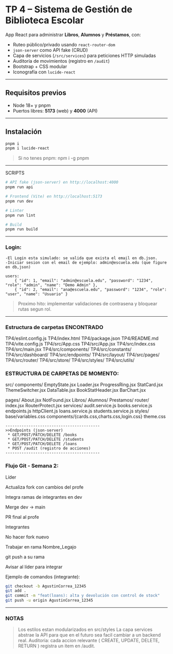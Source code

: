 # TP 4 – Sistema de Gestión de Biblioteca Escolar

App React para administrar **Libros**, **Alumnos** y **Préstamos**, con:
- Ruteo público/privado usando `react-router-dom`
- `json-server` como API fake (CRUD)
- Capa de servicios (`/src/services`) para peticiones HTTP simuladas
- Auditoría de movimientos (registro en `/audit`)
- Bootstrap + CSS modular
- Iconografía con `lucide-react`

---

## Requisitos previos

- Node 18+ y pnpm
- Puertos libres: **5173** (web) y **4000** (API)

---

## Instalación

```bash
pnpm i
pnpm i lucide-react
```
> Si no tenes pnpm: npm i -g pnpm

_______________________________________________________________

SCRIPTS
```bash
# API fake (json-server) en http://localhost:4000
pnpm run api

# Frontend (Vite) en http://localhost:5173
pnpm run dev

# Linter
pnpm run lint

# Build
pnpm run build
```
_______________________________________________________________
### Login:
    -El Login esta simulado: se valida que exista el email en db.json.
    -Iniciar sesion con el email de ejemplo: admin@escuela.edu (que figure en db,json)

    users:
        { "id": 1, "email": "admin@escuela.edu", "password": "1234", "role": "admin", "name": "Demo Admin" },
        { "id": 2, "email": "ana@escuela.edu", "password": "1234", "role": "user", "name": "Usuario" }


    

> Proximo hito: implementar validaciones de contrasena y bloquear rutas segun rol.

_______________________________________________________________
### Estructura de carpetas ENCONTRADO   

TP4/eslint.config.js
TP4/index.html
TP4/package.json
TP4/README.md
TP4/vite.config.js
TP4/src/App.css
TP4/src/App.jsx
TP4/src/index.css
TP4/src/main.jsx
TP4/src/components/
TP4/src/constants/
TP4/src/dashboard/
TP4/src/endpoints/
TP4/src/layout/
TP4/src/pages/
TP4/src/router/
TP4/src/store/
TP4/src/styles/
TP4/src/utils/

### ESTRUCTURA DE CARPETAS DE MOMENTO:

src/
  components/
    EmptyState.jsx
    Loader.jsx
    ProgressRing.jsx
    StatCard.jsx
    ThemeSwitcher.jsx
    DataTable.jsx
    BookStatHeader.jsx
    BarChart.jsx
    
  pages/
    About.jsx
    NotFound.jsx
    Libros/
    Alumnos/
    Prestamos/
  router/
    index.jsx
    RouterProtect.jsx
  services/
    audit.service.js
    books.service.js
    endpoints.js
    httpClient.js
    loans.service.js
    students.service.js
  styles/
    base/variables.css
    components/{cards.css,charts.css,login.css}
    theme.css

    -----------------------------------------
    >>Endpoints (json-server)
     * GET/POST/PATCH/DELETE /books
     * GET/POST/PATCH/DELETE /students
     * GET/POST/PATCH/DELETE /loans
     * POST /audit (registro de acciones)
    -----------------------------------------

### Flujo Git - Semana 2:
Líder

Actualiza fork con cambios del profe

Integra ramas de integrantes en dev

Merge dev → main

PR final al profe

Integrantes

No hacer fork nuevo

Trabajar en rama Nombre_Legajo

git push a su rama

Avisar al líder para integrar

Ejemplo de comandos (integrante):
```bash
git checkout -b AgustinCorrea_12345
git add .
git commit -m "feat(loans): alta y devolución con control de stock"
git push -u origin AgustinCorrea_12345
```
____________________________________________

### NOTAS ###

>Los estilos estan modularizados en src/styles
>La capa services abstrae la API para que en el futuro sea facil cambiar a un backend real.
Auditoria: cada accion relevante ( CREATE, UPDATE, DELETE, RETURN ) registra un item en /audit.




